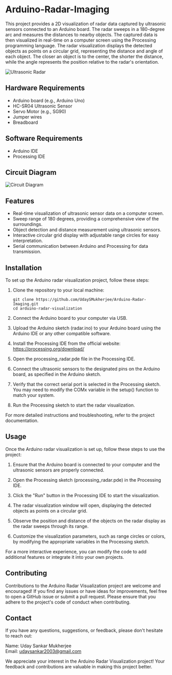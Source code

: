 # Arduino-Radar-Imaging

This project provides a 2D visualization of radar data captured by ultrasonic sensors connected to an Arduino board. The radar sweeps in a 180-degree arc and measures the distances to nearby objects. The captured data is then visualized in real-time on a computer screen using the Processing programming language.
The radar visualization displays the detected objects as points on a circular grid, representing the distance and angle of each object. The closer an object is to the center, the shorter the distance, while the angle represents the position relative to the radar's orientation.

![Ultrasonic Radar](https://i.imgur.com/CsO7PVj.jpg)

## Hardware Requirements
- Arduino board (e.g., Arduino Uno)
- HC-SR04 Ultrasonic Sensor
- Servo Motor (e.g., SG90)
- Jumper wires
- Breadboard

## Software Requirements
- Arduino IDE
- Processing IDE

## Circuit Diagram
![Circuit Diagram](https://i.imgur.com/ygg464g.png)

## Features
- Real-time visualization of ultrasonic sensor data on a computer screen.
- Sweep range of 180 degrees, providing a comprehensive view of the surroundings.
- Object detection and distance measurement using ultrasonic sensors.
- Interactive circular grid display with adjustable range circles for easy interpretation.
- Serial communication between Arduino and Processing for data transmission.

## Installation

To set up the Arduino radar visualization project, follow these steps:

1. Clone the repository to your local machine:

   ```shell
   git clone https://github.com/UdaySMukherjee/Arduino-Radar-Imaging.git
   cd arduino-radar-visualization
   ```
   
2. Connect the Arduino board to your computer via USB.

3. Upload the Arduino sketch (radar.ino) to your Arduino board using the Arduino IDE or any other compatible software.

4. Install the Processing IDE from the official website: https://processing.org/download/

5. Open the processing_radar.pde file in the Processing IDE.

6. Connect the ultrasonic sensors to the designated pins on the Arduino board, as specified in the Arduino sketch.

7. Verify that the correct serial port is selected in the Processing sketch. You may need to modify the COMx variable in the setup() function to match your system.

8. Run the Processing sketch to start the radar visualization.

For more detailed instructions and troubleshooting, refer to the project documentation.

## Usage

Once the Arduino radar visualization is set up, follow these steps to use the project:

1. Ensure that the Arduino board is connected to your computer and the ultrasonic sensors are properly connected.

2. Open the Processing sketch (processing_radar.pde) in the Processing IDE.

3. Click the "Run" button in the Processing IDE to start the visualization.

4. The radar visualization window will open, displaying the detected objects as points on a circular grid.

5. Observe the position and distance of the objects on the radar display as the radar sweeps through its range.

6. Customize the visualization parameters, such as range circles or colors, by modifying the appropriate variables in the Processing sketch.

For a more interactive experience, you can modify the code to add additional features or integrate it into your own projects.

## Contributing

Contributions to the Arduino Radar Visualization project are welcome and encouraged! If you find any issues or have ideas for improvements, feel free to open a GitHub issue or submit a pull request.
Please ensure that you adhere to the project's code of conduct when contributing.

## Contact
If you have any questions, suggestions, or feedback, please don't hesitate to reach out:

Name: Uday Sankar Mukherjee <br>
Email: udaysankar2003@gmail.com

We appreciate your interest in the Arduino Radar Visualization project! Your feedback and contributions are valuable in making this project better.
